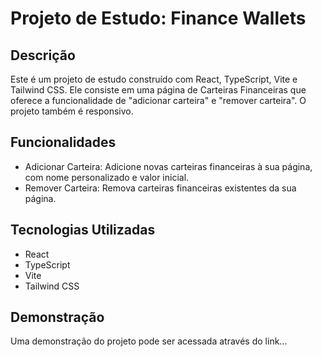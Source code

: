 # Projeto de Estudo: Finance Wallets

## Descrição
Este é um projeto de estudo construído com React, TypeScript, Vite e Tailwind CSS. Ele consiste em uma página de Carteiras Financeiras que oferece a funcionalidade de "adicionar carteira" e "remover carteira". O projeto também é responsivo.

## Funcionalidades
- Adicionar Carteira: Adicione novas carteiras financeiras à sua página, com nome personalizado e valor inicial.
- Remover Carteira: Remova carteiras financeiras existentes da sua página.
  
## Tecnologias Utilizadas
- React
- TypeScript
- Vite
- Tailwind CSS

## Demonstração
Uma demonstração do projeto pode ser acessada através do link...

